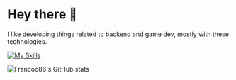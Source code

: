 # Hey there 👋

I like developing things related to backend and game dev, mostly with these technologies.

[![My Skills](https://skillicons.dev/icons?i=python,php,lua,cpp,html,css)](https://skillicons.dev)

![Francoo86's GitHub stats](https://github-readme-stats.vercel.app/api?username=fijisnotavailable&show_icons=true&theme=merko)
